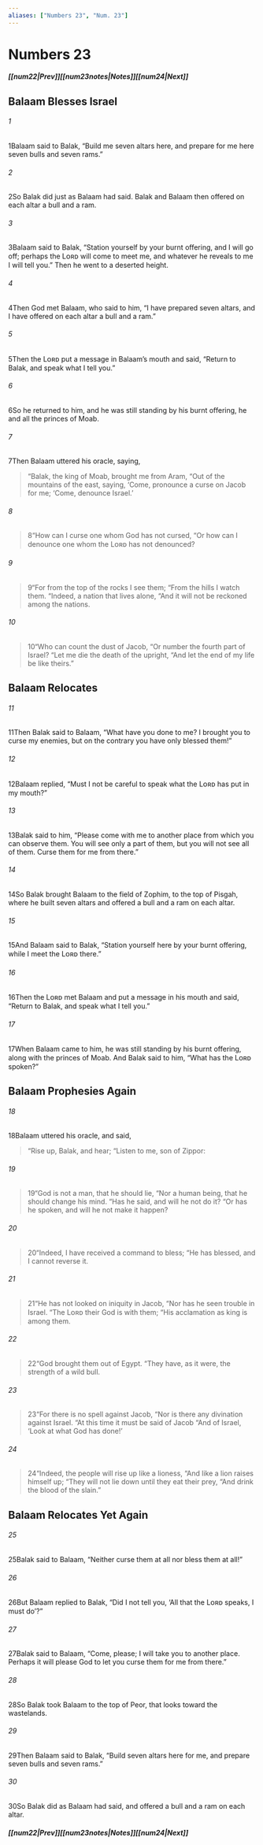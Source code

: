 ```yaml
---
aliases: ["Numbers 23", "Num. 23"]
---
```

# Numbers 23
##### <span class=arrow-left></span>[[num22|Prev]]<span class=navigation-separator></span>[[num23notes|Notes]]<span class=navigation-separator></span>[[num24|Next]]<span class=arrow-right></span>
## Balaam Blesses Israel
###### 1
<span class=verse-first>1</span>Balaam said to Balak, “Build me seven altars here, and prepare for me here seven bulls and seven rams.”
###### 2
<span class=verse-body>2</span>So Balak did just as Balaam had said. Balak and Balaam then offered on each altar a bull and a ram.
###### 3
<span class=verse-body>3</span>Balaam said to Balak, “Station yourself by your burnt offering, and I will go off; perhaps the Lᴏʀᴅ will come to meet me, and whatever he reveals to me I will tell you.” Then he went to a deserted height.
<div class=paragraph-break></div>

###### 4
<span class=verse-first>4</span>Then God met Balaam, who said to him, “I have prepared seven altars, and I have offered on each altar a bull and a ram.”
###### 5
<span class=verse-body>5</span>Then the Lᴏʀᴅ put a message in Balaam’s mouth and said, “Return to Balak, and speak what I tell you.”
###### 6
<span class=verse-body>6</span>So he returned to him, and he was still standing by his burnt offering, he and all the princes of Moab.
###### 7
<span class=verse-body>7</span>Then Balaam uttered his oracle, saying,
<div class=paragraph-break></div>

><span class=poetry-quote-double>“</span>Balak, the king of Moab, brought me from Aram,
><span class=poetry-quote-double>“</span>Out of the mountains of the east, saying,
><span class=poetry-quote-single>‘</span>Come, pronounce a curse on Jacob for me;
><span class=poetry-quote-single>‘</span>Come, denounce Israel.’
###### 8
><span class=verse-body-poetry>8</span><span class=poetry-quote-double>“</span>How can I curse one whom God has not cursed,
><span class=poetry-quote-double>“</span>Or how can I denounce one whom the Lᴏʀᴅ has not denounced?
###### 9
><span class=verse-body-poetry>9</span><span class=poetry-quote-double>“</span>For from the top of the rocks I see them;
><span class=poetry-quote-double>“</span>From the hills I watch them.
><span class=poetry-quote-double>“</span>Indeed, a nation that lives alone,
><span class=poetry-quote-double>“</span>And it will not be reckoned among the nations.
###### 10
><span class=verse-body-poetry>10</span><span class=poetry-quote-double>“</span>Who can count the dust of Jacob,
><span class=poetry-quote-double>“</span>Or number the fourth part of Israel?
><span class=poetry-quote-double>“</span>Let me die the death of the upright,
><span class=poetry-quote-double>“</span>And let the end of my life be like theirs.”
## Balaam Relocates
###### 11
<span class=verse-first>11</span>Then Balak said to Balaam, “What have you done to me? I brought you to curse my enemies, but on the contrary you have only blessed them!”
###### 12
<span class=verse-body>12</span>Balaam replied, “Must I not be careful to speak what the Lᴏʀᴅ has put in my mouth?”
<div class=paragraph-break></div>

###### 13
<span class=verse-first>13</span>Balak said to him, “Please come with me to another place from which you can observe them. You will see only a part of them, but you will not see all of them. Curse them for me from there.”
###### 14
<span class=verse-body>14</span>So Balak brought Balaam to the field of Zophim, to the top of Pisgah, where he built seven altars and offered a bull and a ram on each altar.
###### 15
<span class=verse-body>15</span>And Balaam said to Balak, “Station yourself here by your burnt offering, while I meet the Lᴏʀᴅ there.”
###### 16
<span class=verse-body>16</span>Then the Lᴏʀᴅ met Balaam and put a message in his mouth and said, “Return to Balak, and speak what I tell you.”
###### 17
<span class=verse-body>17</span>When Balaam came to him, he was still standing by his burnt offering, along with the princes of Moab. And Balak said to him, “What has the Lᴏʀᴅ spoken?”
## Balaam Prophesies Again
###### 18
<span class=verse-body>18</span>Balaam uttered his oracle, and said,
<div class=paragraph-break></div>

><span class=poetry-quote-double>“</span>Rise up, Balak, and hear;
><span class=poetry-quote-double>“</span>Listen to me, son of Zippor:
###### 19
><span class=verse-body-poetry>19</span><span class=poetry-quote-double>“</span>God is not a man, that he should lie,
><span class=poetry-quote-double>“</span>Nor a human being, that he should change his mind.
><span class=poetry-quote-double>“</span>Has he said, and will he not do it?
><span class=poetry-quote-double>“</span>Or has he spoken, and will he not make it happen?
###### 20
><span class=verse-body-poetry>20</span><span class=poetry-quote-double>“</span>Indeed, I have received a command to bless;
><span class=poetry-quote-double>“</span>He has blessed, and I cannot reverse it.
###### 21
><span class=verse-body-poetry>21</span><span class=poetry-quote-double>“</span>He has not looked on iniquity in Jacob,
><span class=poetry-quote-double>“</span>Nor has he seen trouble in Israel.
><span class=poetry-quote-double>“</span>The Lᴏʀᴅ their God is with them;
><span class=poetry-quote-double>“</span>His acclamation as king is among them.
###### 22
><span class=verse-body-poetry>22</span><span class=poetry-quote-double>“</span>God brought them out of Egypt.
><span class=poetry-quote-double>“</span>They have, as it were, the strength of a wild bull.
###### 23
><span class=verse-body-poetry>23</span><span class=poetry-quote-double>“</span>For there is no spell against Jacob,
><span class=poetry-quote-double>“</span>Nor is there any divination against Israel.
><span class=poetry-quote-double>“</span>At this time it must be said of Jacob
><span class=poetry-quote-double>“</span>And of Israel, ‘Look at what God has done!’
###### 24
><span class=verse-body-poetry>24</span><span class=poetry-quote-double>“</span>Indeed, the people will rise up like a lioness,
><span class=poetry-quote-double>“</span>And like a lion raises himself up;
><span class=poetry-quote-double>“</span>They will not lie down until they eat their prey,
><span class=poetry-quote-double>“</span>And drink the blood of the slain.”
## Balaam Relocates Yet Again
###### 25
<span class=verse-first>25</span>Balak said to Balaam, “Neither curse them at all nor bless them at all!”
###### 26
<span class=verse-body>26</span>But Balaam replied to Balak, “Did I not tell you, ‘All that the Lᴏʀᴅ speaks, I must do’?”
<div class=paragraph-break></div>

###### 27
<span class=verse-first>27</span>Balak said to Balaam, “Come, please; I will take you to another place. Perhaps it will please God to let you curse them for me from there.”
###### 28
<span class=verse-body>28</span>So Balak took Balaam to the top of Peor, that looks toward the wastelands.
###### 29
<span class=verse-body>29</span>Then Balaam said to Balak, “Build seven altars here for me, and prepare seven bulls and seven rams.”
###### 30
<span class=verse-body>30</span>So Balak did as Balaam had said, and offered a bull and a ram on each altar.
##### <span class=arrow-left></span>[[num22|Prev]]<span class=navigation-separator></span>[[num23notes|Notes]]<span class=navigation-separator></span>[[num24|Next]]<span class=arrow-right></span>